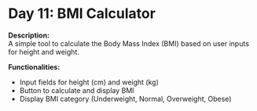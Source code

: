 # Day 11: BMI Calculator

**Description:**  
A simple tool to calculate the Body Mass Index (BMI) based on user inputs for height and weight.

**Functionalities:**

- Input fields for height (cm) and weight (kg)
- Button to calculate and display BMI
- Display BMI category (Underweight, Normal, Overweight, Obese)
